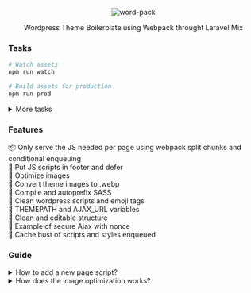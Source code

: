 
<p align="center">
  <img alt="word-pack" src="https://i.imgur.com/X4plCaU.png">

<p align="center">
Wordpress Theme Boilerplate using Webpack throught Laravel Mix
</p>


###  Tasks
``` bash
# Watch assets
npm run watch

# Build assets for production
npm run prod
```
<details>
  <summary>More tasks</summary>
  
``` bash
# Watch images
npm run watch:images

# Watch webpack js and css
npm run watch:mix

# Optimize images
npm run prod:images

# Run webpack js and css
npm run prod:mix

# Zip theme
npm run zip


```
</details>

### Features
📦 Only serve the JS needed per page using webpack split chunks and conditional enqueuing<br>
🧦 Put JS scripts in footer and defer<br>
📂 Optimize images<br>
🔩 Convert theme images to .webp<br>
💄 Compile and autoprefix SASS<br>
📑 Clean wordpress scripts and emoji tags<br>
🥞 THEMEPATH and AJAX_URL variables<br>
🍬 Clean and editable structure<br>
🧩 Example of secure Ajax with nonce<br>
🎃 Cache bust of scripts and styles enqueued<br>

### Guide
<details>
  <summary>How to add a new page script?</summary>
  Create a .js file in src/js and add a new line in the JS section in webpack.mix.js then enqueue it in functions.php using the wordpack_load_chunk(JS_NAME) function
</details>
<details>
  <summary>How does the image optimization works?</summary>
  While in watching mode, every image you put into "src/img" folder gets an optimized version in "assets/img" also a WEBP version is created
</details>
